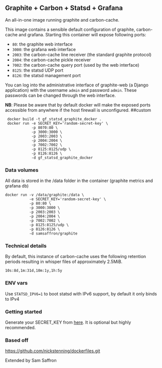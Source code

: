 ## Graphite + Carbon + Statsd + Grafana

An all-in-one image running graphite and carbon-cache.

This image contains a sensible default configuration of graphite,
carbon-cache and grafana. Starting this container will expose following ports:

- `80`: the graphite web interface
- `3000`: the grafana web interface
- `2003`: the carbon-cache line receiver (the standard graphite protocol)
- `2004`: the carbon-cache pickle receiver
- `7002`: the carbon-cache query port (used by the web interface)
- `8125`: the statsd UDP port
- `8126`: the statsd management port


You can log into the administrative interface of graphite-web (a Django
application) with the username `admin` and password `admin`. These passwords can
be changed through the web interface.

**NB**: Please be aware that by default docker will make the exposed ports
accessible from anywhere if the host firewall is unconfigured.
##custom
```
 docker build -t gf_statsd_graphite_docker .
 docker run -e SECRET_KEY='random-secret-key' \
            -p 8070:80 \
            -p 3000:3000 \
            -p 2003:2003 \
            -p 2004:2004 \
            -p 7002:7002 \
            -p 8125:8125/udp \
            -p 8126:8126 \
            -d gf_statsd_graphite_docker
```


### Data volumes

All data is stored in the /data folder in the container (graphite metrics and grafana db)


    docker run -v /data/graphite:/data \
               -e SECRET_KEY='random-secret-key' \
               -p 80:80 \
               -p 3000:3000 \
               -p 2003:2003 \
               -p 2004:2004 \
               -p 7002:7002 \
               -p 8125:8125/udp \
               -p 8126:8126 \
               -d samsaffron/graphite

### Technical details

By default, this instance of carbon-cache uses the following retention periods
resulting in whisper files of approximately 2.5MiB.

    10s:8d,1m:31d,10m:1y,1h:5y

### ENV vars

Use `STATSD_IPV6=1` to boot statsd with IPv6 support, by default it only binds to IPv4

### Getting started

Generate your SECRET_KEY from [here](http://www.miniwebtool.com/django-secret-key-generator/). It is optional but highly recommended.


### Based off

https://github.com/nickstenning/dockerfiles.git

Extended by Sam Saffron
